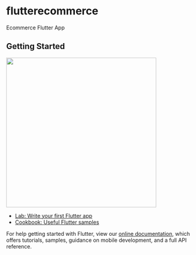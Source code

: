# flutterecommerce

Ecommerce Flutter App

## Getting Started

<img src="https://user-images.githubusercontent.com/29988949/78936585-b24d9000-7a63-11ea-8f2f-696110aa3626.png" width="400">


- [Lab: Write your first Flutter app](https://flutter.dev/docs/get-started/codelab)
- [Cookbook: Useful Flutter samples](https://flutter.dev/docs/cookbook)

For help getting started with Flutter, view our
[online documentation](https://flutter.dev/docs), which offers tutorials,
samples, guidance on mobile development, and a full API reference.

